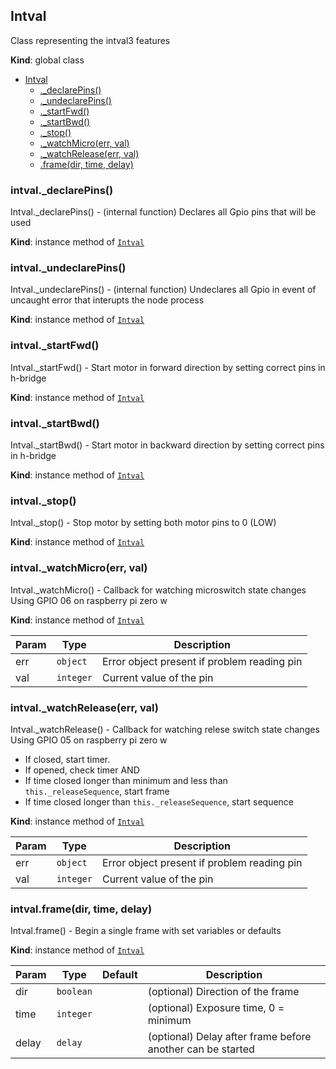 <a name="Intval"></a>

## Intval
Class representing the intval3 features

**Kind**: global class  

* [Intval](#Intval)
    * [._declarePins()](#Intval+_declarePins)
    * [._undeclarePins()](#Intval+_undeclarePins)
    * [._startFwd()](#Intval+_startFwd)
    * [._startBwd()](#Intval+_startBwd)
    * [._stop()](#Intval+_stop)
    * [._watchMicro(err, val)](#Intval+_watchMicro)
    * [._watchRelease(err, val)](#Intval+_watchRelease)
    * [.frame(dir, time, delay)](#Intval+frame)

<a name="Intval+_declarePins"></a>

### intval._declarePins()
Intval._declarePins() - 
(internal function) Declares all Gpio pins that will be used

**Kind**: instance method of [<code>Intval</code>](#Intval)  
<a name="Intval+_undeclarePins"></a>

### intval._undeclarePins()
Intval._undeclarePins() - 
(internal function) Undeclares all Gpio in event of uncaught error
that interupts the node process

**Kind**: instance method of [<code>Intval</code>](#Intval)  
<a name="Intval+_startFwd"></a>

### intval._startFwd()
Intval._startFwd() - 
Start motor in forward direction by setting correct pins in h-bridge

**Kind**: instance method of [<code>Intval</code>](#Intval)  
<a name="Intval+_startBwd"></a>

### intval._startBwd()
Intval._startBwd() - 
Start motor in backward direction by setting correct pins in h-bridge

**Kind**: instance method of [<code>Intval</code>](#Intval)  
<a name="Intval+_stop"></a>

### intval._stop()
Intval._stop() - 
Stop motor by setting both motor pins to 0 (LOW)

**Kind**: instance method of [<code>Intval</code>](#Intval)  
<a name="Intval+_watchMicro"></a>

### intval._watchMicro(err, val)
Intval._watchMicro() - 
Callback for watching microswitch state changes
Using GPIO 06 on raspberry pi zero w

**Kind**: instance method of [<code>Intval</code>](#Intval)  

| Param | Type | Description |
| --- | --- | --- |
| err | <code>object</code> | Error object present if problem reading pin |
| val | <code>integer</code> | Current value of the pin |

<a name="Intval+_watchRelease"></a>

### intval._watchRelease(err, val)
Intval._watchRelease() - 
Callback for watching relese switch state changes
Using GPIO 05 on raspberry pi zero w
* If closed, start timer.
* If opened, check timer AND
* If time closed longer than minimum and less than `this._releaseSequence`, start frame
* If time closed longer than `this._releaseSequence`, start sequence

**Kind**: instance method of [<code>Intval</code>](#Intval)  

| Param | Type | Description |
| --- | --- | --- |
| err | <code>object</code> | Error object present if problem reading pin |
| val | <code>integer</code> | Current value of the pin |

<a name="Intval+frame"></a>

### intval.frame(dir, time, delay)
Intval.frame() -
Begin a single frame with set variables or defaults

**Kind**: instance method of [<code>Intval</code>](#Intval)  

| Param | Type | Default | Description |
| --- | --- | --- | --- |
| dir | <code>boolean</code> | <code></code> | (optional) Direction of the frame |
| time | <code>integer</code> | <code></code> | (optional) Exposure time, 0 = minimum |
| delay | <code>delay</code> | <code></code> | (optional) Delay after frame before another can be started |

